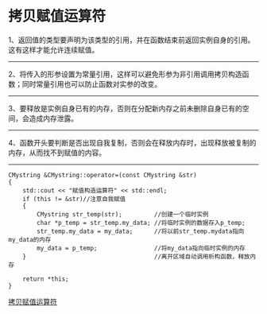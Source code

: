 # 拷贝赋值运算符
1、返回值的类型要声明为该类型的引用，并在函数结束前返回实例自身的引用。这有这样才能允许连续赋值。
********
2、将传入的形参设置为常量引用，这样可以避免形参为非引用调用拷贝构造函数；同时常量引用也可以防止函数对实参的改变。
********
3、要释放是实例自身已有的内存，否则在分配新内存之前未删除自身已有的空间，会造成内存泄露。
********
4、函数开头要判断是否出现自我复制，否则会在释放内存时，出现释放被复制的内存，从而找不到赋值的内容。
********
```
CMystring &CMystring::operator=(const CMystring &str)
{
    std::cout << "赋值构造运算符" << std::endl;
    if (this != &str)//注意自我赋值
    {
        CMystring str_temp(str);         //创建一个临时实例
        char *p_temp = str_temp.my_data; //将临时实例的数据存入p_temp;
        str_temp.my_data = my_data;      //将以前str_temp.mydata指向my_data的内存
        my_data = p_temp;                //将my_data指向临时实例的内存
    }                                    //离开区域自动调用析构函数，释放内存

    return *this;
}
```
[拷贝赋值运算符](./cmystring.h)
